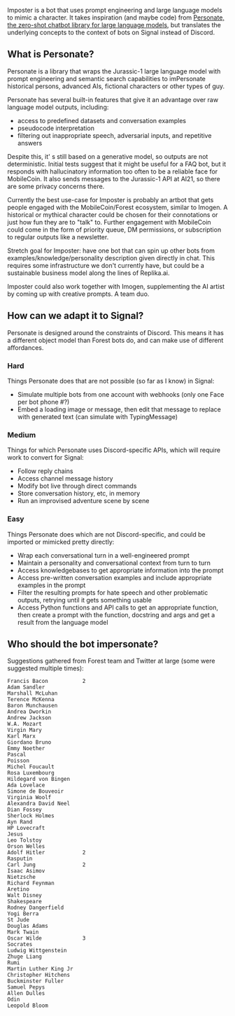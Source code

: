 Imposter is a bot that uses prompt engineering and large language models to mimic a character. It takes inspiration (and maybe code) from [Personate, the zero-shot chatbot library for large language models](https://github.com/ckoshka/personate), but translates the underlying concepts to the context of bots on Signal instead of Discord.

## What is Personate? 
Personate is a library that wraps the Jurassic-1 large language model with prompt engineering and semantic search capabilities to imPersonate historical persons, advanced AIs, fictional characters or other types of guy.

Personate has several built-in features that give it an advantage over raw language model outputs, including:
- access to predefined datasets and conversation examples
- pseudocode interpretation
- filtering out inappropriate speech, adversarial inputs, and repetitive answers

Despite this, it' s still based on a generative model, so outputs are not deterministic. Initial tests suggest that it might be useful for a FAQ bot, but it responds with hallucinatory information too often to be a reliable face for MobileCoin. It also sends messages to the Jurassic-1 API at AI21, so there are some privacy concerns there.

Currently the best use-case for Imposter is probably an artbot that gets people engaged with the MobileCoin/Forest ecosystem, similar to Imogen. A historical or mythical character could be chosen for their connotations or just how fun they are to "talk" to. Further engagement with MobileCoin could come in the form of priority queue, DM permissions, or subscription to regular outputs like a newsletter.

Stretch goal for Imposter: have one bot that can spin up other bots from examples/knowledge/personality description given directly in chat. This requires some infrastructure we don't currently have, but could be a sustainable business model along the lines of Replika.ai.

Imposter could also work together with Imogen, supplementing the AI artist by coming up with creative prompts. A team duo. 

## How can we adapt it to Signal?
Personate is designed around the constraints of Discord. This means it has a different object model than Forest bots do, and can make use of different affordances. 

### Hard
Things Personate does that are not possible (so far as I know) in Signal:
- Simulate multiple bots from one account with webhooks (only one Face per bot phone #?)
- Embed a loading image or message, then edit that message to replace with generated text (can simulate with TypingMessage)

### Medium
Things for which Personate uses Discord-specific APIs, which will require work to convert for Signal:
- Follow reply chains 
- Access channel message history
- Modify bot live through direct commands
- Store conversation history, etc, in memory
- Run an improvised adventure scene by scene

### Easy
Things Personate does which are not Discord-specific, and could be imported or mimicked pretty directly:
- Wrap each conversational turn in a well-engineered prompt
- Maintain a personality and conversational context from turn to turn
- Access knowledgebases to get appropriate information into the prompt
- Access pre-written conversation examples and include appropriate examples in the prompt
- Filter the resulting prompts for hate speech and other problematic outputs, retrying until it gets something usable
- Access Python functions and API calls to get an appropriate function, then create a prompt with the function, docstring and args and get a result from the language model

## Who should the bot impersonate?
Suggestions gathered from Forest team and Twitter at large (some were suggested multiple times):
```
Francis Bacon 	    	2	
Adam Sandler
Marshall McLuhan
Terence McKenna
Baron Munchausen
Andrea Dworkin
Andrew Jackson
W.A. Mozart
Virgin Mary
Karl Marx
Giordano Bruno
Emmy Noether
Pascal
Poisson
Michel Foucault
Rosa Luxembourg
Hildegard von Bingen
Ada Lovelace
Simone de Bouveoir
Virginia Woolf
Alexandra David Neel
Dian Fossey
Sherlock Holmes
Ayn Rand
HP Lovecraft
Jesus
Leo Tolstoy
Orson Welles
Adolf Hitler    		2
Rasputin
Carl Jung		    	2
Isaac Asimov
Nietzsche
Richard Feynman
Aretino
Walt Disney
Shakespeare
Rodney Dangerfield
Yogi Berra
St Jude
Douglas Adams
Mark Twain
Oscar Wilde 	    	3
Socrates
Ludwig Wittgenstein
Zhuge Liang
Rumi
Martin Luther King Jr
Christopher Hitchens
Buckminster Fuller
Samuel Pepys
Allen Dulles
Odin
Leopold Bloom
```
